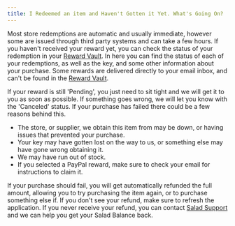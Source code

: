 ```yaml
---
title: I Redeemed an item and Haven't Gotten it Yet. What's Going On?
---
```


Most store redemptions are automatic and usually immediate, however some are issued through third party systems and can
take a few hours. If you haven't received your reward yet, you can check the status of your redemption in your
[Reward Vault](/docs/Guides/Using-the-Salad-App/125-where-to-find-your-reward-redemption-code). In here you can find the
status of each of your redemptions, as well as the key, and some other information about your purchase. Some rewards are
delivered directly to your email inbox, and can't be found in the
[Reward Vault](/docs/Guides/Using-the-Salad-App/125-where-to-find-your-reward-redemption-code).

If your reward is still 'Pending', you just need to sit tight and we will get it to you as soon as possible. If
something goes wrong, we will let you know with the 'Canceled' status. If your purchase has failed there could be a few
reasons behind this.

- The store, or supplier, we obtain this item from may be down, or having issues that prevented your purchase.
- Your key may have gotten lost on the way to us, or something else may have gone wrong obtaining it.
- We may have run out of stock.
- If you selected a PayPal reward, make sure to check your email for instructions to claim it.

If your purchase should fail, you will get automatically refunded the full amount, allowing you to try purchasing the
item again, or to purchase something else if. If you don't see your refund, make sure to refresh the application. If you
never receive your refund, you can contact [Salad Support](/docs/Guides/Your-PC/216-how-to-create-a-support-ticket) and
we can help you get your Salad Balance back.
